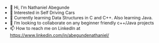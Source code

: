 - 👋 Hi, I’m Nathaniel Abegunde
- 👀 Interested in Self Driving Cars
- 🌱 Currently learning Data Structures in C and C++. Also learning Java.
- 💞️ I’m looking to collaborate on any beginner friendly c++/Java projects
- 📫 How to reach me on LinkedIn at https://www.linkedin.com/in/abegundenathaniel/

<!---
Nathbobs/Nathbobs is a ✨ special ✨ repository because its `README.md` (this file) appears on your GitHub profile.
You can click the Preview link to take a look at your changes.
--->
